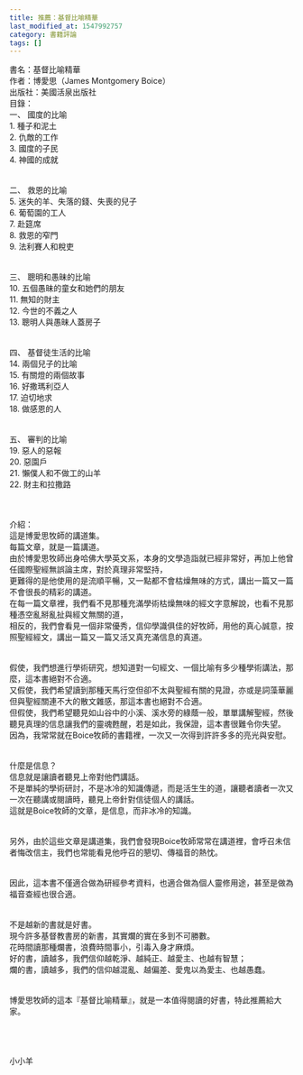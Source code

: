 ```yaml
---
title: 推薦：基督比喻精華
last_modified_at: 1547992757
category: 書籍評論
tags: []
---
```


書名：基督比喻精華<br>作者：博愛思（James Montgomery Boice）<br>出版社：美國活泉出版社<br><!--more-->目錄：<br>一、	國度的比喻<br>1.	種子和泥土<br>2.	仇敵的工作<br>3.	國度的子民<br>4.	神國的成就<br><br><br>二、	救恩的比喻<br>5.	迷失的羊、失落的錢、失喪的兒子<br>6.	葡萄園的工人<br>7.	赴筵席<br>8.	救恩的窄門<br>9.	法利賽人和稅吏<br><br><br>三、	聰明和愚昧的比喻<br>10.	五個愚昧的童女和她們的朋友<br>11.	無知的財主<br>12.	今世的不義之人<br>13.	聰明人與愚昧人蓋房子<br><br><br>四、	基督徒生活的比喻<br>14.	兩個兒子的比喻<br>15.	有關燈的兩個故事<br>16.	好撒瑪利亞人<br>17.	迫切地求<br>18.	做感恩的人<br><br><br>五、	審判的比喻<br>19.	惡人的惡報<br>20.	惡園戶<br>21.	懶僕人和不做工的山羊<br>22.	財主和拉撒路<br><br><br><br>介紹：<br>這是博愛思牧師的講道集。<br>每篇文章，就是一篇講道。<br>由於博愛思牧師出身哈佛大學英文系，本身的文學造詣就已經非常好，再加上他曾任國際聖經無誤論主席，對於真理非常堅持，<br>更難得的是他使用的是流順平暢，又一點都不會枯燥無味的方式，講出一篇又一篇不會很長的精彩的講道。<br>在每一篇文章裡，我們看不見那種充滿學術枯燥無味的經文字意解說，也看不見那種憑空亂掰亂扯與經文無關的道，<br>相反的，我們會看見一個非常優秀，信仰學識俱佳的好牧師，用他的真心誠意，按照聖經經文，講出一篇又一篇又活又真充滿信息的真道。<br><br><br>假使，我們想進行學術研究，想知道對一句經文、一個比喻有多少種學術講法，那麼，這本書絕對不合適。<br>又假使，我們希望讀到那種天馬行空但卻不太與聖經有關的見證，亦或是詞藻華麗但與聖經關連不大的散文雜感，那這本書也絕對不合適。<br>但假使，我們希望聽見如山谷中的小溪、溪水旁的綠蔭一般，單單講解聖經，然後聽見真理的信息讓我們的靈魂甦醒，若是如此，我保證，這本書很難令你失望。<br>因為，我常常就在Boice牧師的書籍裡，一次又一次得到許許多多的亮光與安慰。<br><br><br>什麼是信息？<br>信息就是讓讀者聽見上帝對他們講話。<br>不是單純的學術研討，不是冰冷的知識傳遞，而是活生生的道，讓聽者讀者一次又一次在聽講或閱讀時，聽見上帝針對信徒個人的講話。<br>這就是Boice牧師的文章，是信息，而非冰冷的知識。<br><br><br>另外，由於這些文章是講道集，我們會發現Boice牧師常常在講道裡，會呼召未信者悔改信主，我們也常能看見他呼召的懇切、傳福音的熱忱。<br><br><br>因此，這本書不僅適合做為研經參考資料，也適合做為個人靈修用途，甚至是做為福音查經也很合適。<br><br><br>不是越新的書就是好書。<br>現今許多基督教書房的新書，其實爛的實在多到不可勝數。<br>花時間讀那種爛書，浪費時間事小，引毒入身才麻煩。<br>好的書，讀越多，我們信仰越乾淨、越純正、越愛主、也越有智慧；<br>爛的書，讀越多，我們的信仰越混亂、越偏差、愛鬼以為愛主、也越愚蠢。<br><br><br>博愛思牧師的這本『基督比喻精華』，就是一本值得閱讀的好書，特此推薦給大家。<br><br><br><br><br>小小羊<br>
